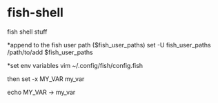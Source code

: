 # fish-shell
fish shell stuff

*append to the fish user path ($fish_user_paths)
set -U fish_user_paths /path/to/add  $fish_user_paths

*set env variables 
vim ~/.config/fish/config.fish

then set -x MY_VAR my_var

echo MY_VAR -> my_var
